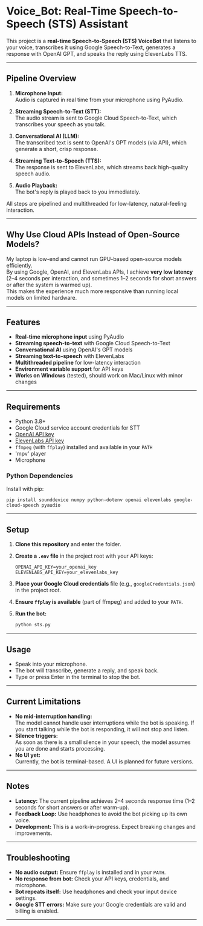 # Voice_Bot: Real-Time Speech-to-Speech (STS) Assistant

This project is a **real-time Speech-to-Speech (STS) VoiceBot** that listens to your voice, transcribes it using Google Speech-to-Text, generates a response with OpenAI GPT, and speaks the reply using ElevenLabs TTS.

---

## Pipeline Overview

1. **Microphone Input:**  
   Audio is captured in real time from your microphone using PyAudio.

2. **Streaming Speech-to-Text (STT):**  
   The audio stream is sent to Google Cloud Speech-to-Text, which transcribes your speech as you talk.

3. **Conversational AI (LLM):**  
   The transcribed text is sent to OpenAI's GPT models (via API), which generate a short, crisp response.

4. **Streaming Text-to-Speech (TTS):**  
   The response is sent to ElevenLabs, which streams back high-quality speech audio.

5. **Audio Playback:**  
   The bot's reply is played back to you immediately.

All steps are pipelined and multithreaded for low-latency, natural-feeling interaction.

---

## Why Use Cloud APIs Instead of Open-Source Models?

My laptop is low-end and cannot run GPU-based open-source models efficiently.  
By using Google, OpenAI, and ElevenLabs APIs, I achieve **very low latency** (2–4 seconds per interaction, and sometimes 1–2 seconds for short answers or after the system is warmed up).  
This makes the experience much more responsive than running local models on limited hardware.

---

## Features

- **Real-time microphone input** using PyAudio
- **Streaming speech-to-text** with Google Cloud Speech-to-Text
- **Conversational AI** using OpenAI's GPT models
- **Streaming text-to-speech** with ElevenLabs
- **Multithreaded pipeline** for low-latency interaction
- **Environment variable support** for API keys
- **Works on Windows** (tested), should work on Mac/Linux with minor changes

---

## Requirements

- Python 3.8+
- Google Cloud service account credentials for STT
- [OpenAI API key](https://platform.openai.com/)
- [ElevenLabs API key](https://elevenlabs.io/)
- `ffmpeg` (with `ffplay`) installed and available in your `PATH`
- 'mpv' player
- Microphone

### Python Dependencies

Install with pip:
```
pip install sounddevice numpy python-dotenv openai elevenlabs google-cloud-speech pyaudio
```

---

## Setup

1. **Clone this repository** and enter the folder.

2. **Create a `.env` file** in the project root with your API keys:
    ```
    OPENAI_API_KEY=your_openai_key
    ELEVENLABS_API_KEY=your_elevenlabs_key
    ```

3. **Place your Google Cloud credentials** file (e.g., `googleCredentials.json`) in the project root.

4. **Ensure `ffplay` is available** (part of ffmpeg) and added to your `PATH`.

5. **Run the bot:**
    ```bash
    python sts.py
    ```

---

## Usage

- Speak into your microphone.
- The bot will transcribe, generate a reply, and speak back.
- Type or press Enter in the terminal to stop the bot.

---

## Current Limitations

- **No mid-interruption handling:**  
  The model cannot handle user interruptions while the bot is speaking. If you start talking while the bot is responding, it will not stop and listen.
- **Silence triggers:**  
  As soon as there is a small silence in your speech, the model assumes you are done and starts processing.
- **No UI yet:**  
  Currently, the bot is terminal-based. A UI is planned for future versions.

---

## Notes

- **Latency:** The current pipeline achieves 2–4 seconds response time (1–2 seconds for short answers or after warm-up).
- **Feedback Loop:** Use headphones to avoid the bot picking up its own voice.
- **Development:** This is a work-in-progress. Expect breaking changes and improvements.

---

## Troubleshooting

- **No audio output:** Ensure `ffplay` is installed and in your `PATH`.
- **No response from bot:** Check your API keys, credentials, and microphone.
- **Bot repeats itself:** Use headphones and check your input device settings.
- **Google STT errors:** Make sure your Google credentials are valid and billing is enabled.

---